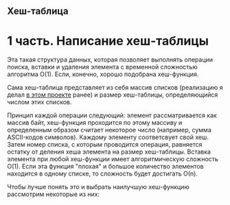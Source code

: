 ##  Хеш-таблица
# 1 часть. Написание хеш-таблицы

Эта такая структура данных, которая позволяет выполнять операции поиска, вставки и удаления элемента с временной сложностью алгоритма O(1). Если, конечно, хорошо подобрана хеш-функция.

Сама хеш-таблица представляет из себя массив списков (реализацию я делал [в этом проекте](git@github.com:ask0later/List.git) ранее) и размер хеш-таблицы, определяющийся числом этих списков.

Принцип каждой операции следующий: элемент рассматривается как массив байт, хеш-функция проходится по этому массиву и определенным образом считает некоторое число (например, сумма ASCII-кодов символов). Каждому элементу соответсвует свой хеш. Затем номер списка, с которым проводится операция, равняется остатку от деления хеша элемента на размер хеш-таблицы. Вставка элемента при любой хеш-функции имеет алгоритмическую сложность О(1). Если эта функция "плохая" и большое количество элементов находится в одному списке, то сложность будет достигать О(n).

Чтобы лучше понять это и выбрать наилучшую хеш-функцию рассмотрим некоторые из них:


